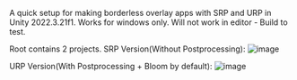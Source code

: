 A quick setup for making borderless overlay apps with SRP and URP in Unity 2022.3.21f1.
Works for windows only.
Will not work in editor - Build to test.

Root contains 2 projects.
SRP Version(Without Postprocessing):
![image](https://github.com/Theo-Eclipse/unity-overlay/assets/84511904/5f8de178-1ac4-4f3e-9cbf-9a23777cae8a)


URP Version(With Postprocessing + Bloom by default):
![image](https://github.com/Theo-Eclipse/unity-overlay/assets/84511904/7c241058-7bb5-4416-9318-0d4fb090a5d7)
